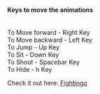 <h4> Keys to move the animations </h4> <br>
To Move forward - Right Key <br>
To Move backward - Left Key <br>
To Jump - Up Key <br>
To Sit - Down Key <br>
To Shoot - Spacebar Key <br>
To Hide - h Key <br>

Check it out here:
<a href="https://fightingo.surge.sh/">Fightingo</a>
